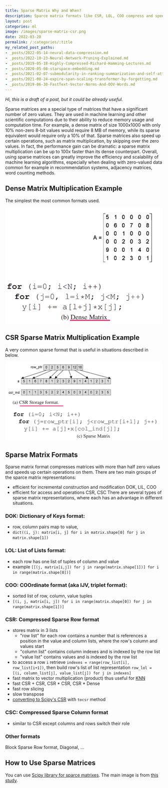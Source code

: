 ```yaml
---
title: Sparse Matrix Why and When?
description: Sparce matrix formats like CSR, LOL, COO compress and speed up certain operations on mostly zero matrices
layout: post
categories: ml
image: /images/sparse-matrix-csr.png
date: 2022-03-20
permalink: /:categories/:title
my_related_post_paths:
- _posts/2022-05-14-neural-data-compression.md
- _posts/2022-10-23-Neural-Network-Pruning-Explained.md
- _posts/2019-05-18-Highly-Compressed-Richard-Hamming-Lectures.md
- _posts/2020-05-08-starspace-embedding.md
- _posts/2021-02-07-submodularity-in-ranking-summarization-and-self-attention.md
- _posts/2021-08-24-expire-span-scaling-transformer-by-forgetting.md
- _posts/2019-06-30-FastText-Vector-Norms-And-OOV-Words.md
---
```




*Hi, this is a draft of a post, but it could be already useful.*

Sparse matrices are a special type of matrices that have a significant number of zero values. They are used in machine learning and other scientific computations due to their ability to reduce memory usage and computation time. For example, a dense matrix of size 1000x1000 with only 10% non-zero 8-bit values would require 8 MB of memory, while its sparse equivalent would require only a 10% of that. Sparse matrices also speed up certain operations, such as matrix multiplication, by skipping over the zero values. In fact, the performance gain can be dramatic: a sparse matrix multiplication can be up to 100x faster than its dense counterpart. Overall, using sparse matrices can greatly improve the efficiency and scalability of machine learning algorithms, especially when dealing with zero-valued data common for example in recommendation systems, adjacency matrices, word counting methods.



## Dense Matrix Multiplication Example
The simplest the most common formats used.

![Dense matrix multiplication example](../images/sparse-matrix-dense-example.png)


## CSR Sparse Matrix Multiplication Example
A very common sparse format that is useful in situations described in below.

![Compressed Sparce Row sparse matrix matrix multiplication](/images/sparse-matrix-csr.png)


## Sparse Matrix Formats
Sparse matrix format compresses matrices with more than half zero values and speeds up certain operations on them.
There are two main groups of the sparce matrix representations: 
- efficient for incremental construction and modification DOK, LIL, COO
- efficient for access and operations CSR, CSC
There are several types of sparse matrix representations, where each has an advantage in different situations.
 

### DOK: Dictionary of Keys format:
- row, column pairs map to value,
- `dict((i, j): matrix[i, j] for i in matrix.shape[0] for j in matrix.shape[1])`


### LOL: List of Lists format:
- each row has one list of tuples of column and value
- example `[[(j, matrix[i,j]) for j in range(matrix.shape[1])] for i in range(matrix.shape[0])]`
  

### COO: COOrdinate format (aka IJV, triplet format):
- sorted list of row, column, value tuples
- `[(i, j, matrix[i, j]) for i in range(matrix.shape[0]) for j in range(matrix.shape[1])]`
 

### CSR: Compressed Sparse Row format
- stores matrix in 3 lists
  - "row list" for each row contains a number that is references a position in the value and column lists, where the row's column and values start
  - "column list" contains column indexes and is indexed by the row list
  - "value list" contains values and is indexed by the row list
- to access a row `i` retrieve `indexes = range(row_list[i], row_list[i+1])`, then build row's list of list representation `row_lol = [(i, column_list[j], value_list[j]) for j in indexes]`
- fast matrix to vector multiplication (product) thus useful for [KNN](https://en.wikipedia.org/wiki/K-nearest_neighbors_algorithm)
- fast CSR + CSR, CSR * CSR, CSR * Dense
- fast row slicing
- slow transpose
- [converting to Scipy's CSR](https://docs.scipy.org/doc/scipy/reference/generated/scipy.sparse.csr_matrix.html) with `tocsr` method


### CSC: Compressed Sparse Column format
- similar to CSR except columns and rows switch their role
 
### Other formats
Block Sparse Row format, Diagonal, ...


## How to Use Sparse Matrices
You can use [Scipy library for sparce matrixes](https://docs.scipy.org/doc/scipy/reference/sparse.html#usage-information).
The main image is from [this study](https://citeseerx.ist.psu.edu/viewdoc/download?doi=10.1.1.140.9761&rep=rep1&type=pdf).

